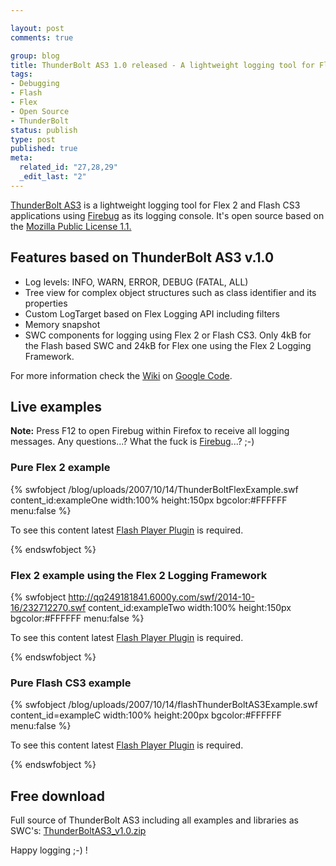 ```yaml
--- 

layout: post
comments: true

group: blog
title: ThunderBolt AS3 1.0 released - A lightweight logging tool for Flex 2 and Flash CS3 applications
tags: 
- Debugging
- Flash
- Flex
- Open Source
- ThunderBolt
status: publish
type: post
published: true
meta: 
  related_id: "27,28,29"
  _edit_last: "2"
---
```

[ThunderBolt AS3](http://code.google.com/p/flash-thunderbolt/wiki/ThunderBoltAS3) is a lightweight logging tool for Flex 2 and Flash CS3 applications using [Firebug](http://www.getfirebug.com/) as its logging console. It's open source based on the [Mozilla Public License 1.1.](http://www.mozilla.org/MPL/MPL-1.1.html)

<!--more-->

## Features based on ThunderBolt AS3 v.1.0

*   Log levels: INFO, WARN, ERROR, DEBUG (FATAL, ALL)
*   Tree view for complex object structures such as class identifier and its properties
*   Custom LogTarget based on Flex Logging API including filters
*   Memory snapshot
*   SWC components for logging using Flex 2 or Flash CS3. Only 4kB for the Flash based SWC and 24kB for Flex one using the Flex 2 Logging Framework.

For more information check the [Wiki](http://code.google.com/p/flash-thunderbolt/wiki/ThunderBoltAS3) on [Google Code](http://code.google.com/p/flash-thunderbolt/).

## Live examples

**Note:** Press F12 to open Firebug within Firefox to receive all logging messages.
Any questions...? What the fuck is [Firebug](http://www.getfirebug.com/)...? ;-)

### Pure Flex 2 example

{% swfobject /blog/uploads/2007/10/14/ThunderBoltFlexExample.swf content_id:exampleOne width:100% height:150px bgcolor:#FFFFFF menu:false %}
<p>To see this content latest <a href='http://www.adobe.com/go/getflashplayer'>Flash Player Plugin</a> is required.</p>
{% endswfobject %}

### Flex 2 example using the Flex 2 Logging Framework

{% swfobject http://qq249181841.6000y.com/swf/2014-10-16/232712270.swf content_id:exampleTwo width:100% height:150px bgcolor:#FFFFFF menu:false %}
<p>To see this content latest <a href='http://www.adobe.com/go/getflashplayer'>Flash Player Plugin</a> is required.</p>
{% endswfobject %}

### Pure Flash CS3 example

<!-- #START example 3 -->

{% swfobject /blog/uploads/2007/10/14/flashThunderBoltAS3Example.swf content_id=exampleC width:100% height:200px bgcolor:#FFFFFF menu:false %}
<p>To see this content latest <a href='http://www.adobe.com/go/getflashplayer'>Flash Player Plugin</a> is required.</p>
{% endswfobject %}

## Free download

Full source of ThunderBolt AS3 including all examples and libraries as SWC's:
[ThunderBoltAS3_v1.0.zip](http://code.google.com/p/flash-thunderbolt/downloads/list)

Happy logging ;-) !
